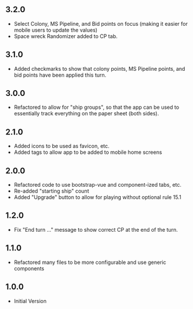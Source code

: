 ## 3.2.0

- Select Colony, MS Pipeline, and Bid points on focus (making it easier
  for mobile users to update the values)
- Space wreck Randomizer added to CP tab.

## 3.1.0

- Added checkmarks to show that colony points, MS Pipeline points, and
  bid points have been applied this turn.

## 3.0.0

- Refactored to allow for "ship groups", so that the app can be used to
  essentially track everything on the paper sheet (both sides).

## 2.1.0

- Added icons to be used as favicon, etc.
- Added tags to allow app to be added to mobile home screens

## 2.0.0

- Refactored code to use bootstrap-vue and component-ized tabs, etc.
- Re-added "starting ship" count
- Added "Upgrade" button to allow for playing without optional rule 15.1

## 1.2.0

- Fix "End turn ..." message to show correct CP at the end of the turn.

## 1.1.0

- Refactored many files to be more configurable and use generic components

## 1.0.0

- Initial Version
